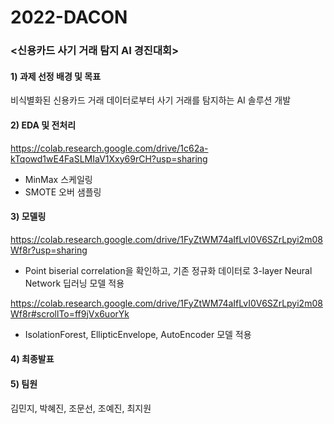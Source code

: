 # 2022-DACON

### <신용카드 사기 거래 탐지 AI 경진대회>

#### 1) 과제 선정 배경 및 목표

비식별화된 신용카드 거래 데이터로부터 사기 거래를 탐지하는 AI 솔루션 개발

#### 2) EDA 및 전처리

https://colab.research.google.com/drive/1c62a-kTqowd1wE4FaSLMIaV1Xxy69rCH?usp=sharing

- MinMax 스케일링
- SMOTE 오버 샘플링

#### 3) 모델링

https://colab.research.google.com/drive/1FyZtWM74aIfLvI0V6SZrLpyi2m08Wf8r?usp=sharing

- Point biserial correlation을 확인하고, 기존 정규화 데이터로 3-layer Neural Network 딥러닝 모델 적용

https://colab.research.google.com/drive/1FyZtWM74aIfLvI0V6SZrLpyi2m08Wf8r#scrollTo=ff9jVx6uorYk

- IsolationForest, EllipticEnvelope, AutoEncoder 모델 적용

#### 4) 최종발표

#### 5) 팀원
김민지, 박혜진, 조문선, 조예진, 최지원
